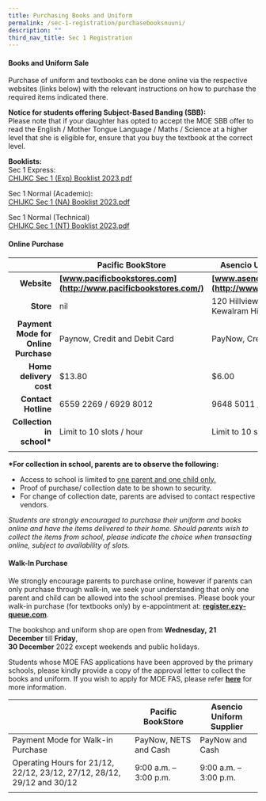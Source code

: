 ```yaml
---
title: Purchasing Books and Uniform
permalink: /sec-1-registration/purchasebooksnuuni/
description: ""
third_nav_title: Sec 1 Registration
---
```

#### Books and Uniform Sale

Purchase of uniform and textbooks can be done online via the respective websites (links below) with the relevant instructions on how to purchase the required items indicated there.

**Notice for students offering Subject-Based Banding (SBB):**<br>
Please note that if your daughter has opted to accept the MOE SBB offer to read the English / Mother Tongue Language / Maths / Science at a higher level that she is eligible for, ensure that you buy the textbook at the correct level.

**Booklists:**<br>
Sec 1 Express:<br>
[CHIJKC Sec 1 (Exp) Booklist 2023.pdf](/files/S1%20EXP.pdf)

Sec 1 Normal (Academic):<br>
[CHIJKC Sec 1 (NA) Booklist 2023.pdf](/files/S1%20NA.pdf)

Sec 1 Normal (Technical)<br>
[CHIJKC Sec 1 (NT) Booklist 2023.pdf](/files/S1%20NT.pdf)

#### Online Purchase

|   | Pacific BookStore  | Asencio Uniform Supplier  |
|-:|---|---|
| **Website**  | **[www.pacificbookstores.com](http://www.pacificbookstores.com/)**  | **[www.asencio.com.sg](http://www.asencio.com.sg/)**  |
| **Store**  | nil  | 120 Hillview Ave, #05-01 Kewalram Hillview, S(669594)  |
| **Payment Mode for Online <br>Purchase**  | Paynow, Credit and Debit Card  | PayNow, Credit and Debit Card  |
| **Home delivery cost**  | $13.80  | $6.00  |
| **Contact Hotline**  | 6559 2269 / 6929 8012  | 9648 5011 / 6764 3102  |
| **Collection in school\***  | Limit to 10 slots / hour  | Limit to 10 slots / hour  |
|   |   |   |

**\*For collection in school, parents are to observe the following:**

*   Access to school is limited to <u>one parent and one child only.</u>  
*   Proof of purchase/ collection date to be shown to security.
*   For change of collection date, parents are advised to contact respective vendors.

_Students are strongly encouraged to purchase their uniform and books online and have the items delivered to their home. Should parents wish to collect the items from school, please indicate the choice when transacting online, subject to availability of slots._

#### Walk-In Purchase

We strongly encourage parents to purchase online, however if parents can only purchase through walk-in, we seek your understanding that only one parent and child can be allowed into the school premises. Please book your walk-in purchase (for textbooks only) by e-appointment at: **[register.ezy-queue.com](http://register.ezy-queue.com/)**.  

The bookshop and uniform shop are open from **Wednesday,** **21 December** till **Friday**,  
**30 December** 2022 except weekends and public holidays.

Students whose MOE FAS applications have been approved by the primary schools, please kindly provide a copy of the approval letter to collect the books and uniform. If you wish to apply for MOE FAS, please refer **[here](/the-kc-village/parents/)** for more information.

|   | **Pacific BookStore**  | **Asencio Uniform Supplier**  |
|:-|---|---|
| Payment Mode for Walk-in Purchase  |  PayNow, NETS and Cash | PayNow and Cash  |
| Operating Hours for 21/12, 22/12, 23/12, 27/12, 28/12, 29/12 and 30/12  | 9:00 a.m. – 3:00 p.m.  | 9:00 a.m. – 3:00 p.m.  |
|   |   |   |